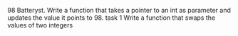 98 Batteryst. Write a function that takes a pointer to an int as parameter and updates the value it points to 98.
task 1 Write a function that swaps the values of two integers
